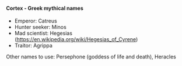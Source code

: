 #### Cortex - Greek mythical names
- Emperor: Catreus
- Hunter seeker: Minos
- Mad scientist: Hegesias (https://en.wikipedia.org/wiki/Hegesias_of_Cyrene)
- Traitor: Agrippa

Other names to use: Persephone (goddess of life and death), Heracles
